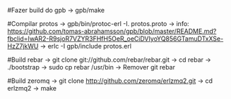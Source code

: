 #Fazer build do gpb
-> gpb/make

#Compilar protos
-> gpb/bin/protoc-erl -I. protos.proto
-> info: https://github.com/tomas-abrahamsson/gpb/blob/master/README.md?fbclid=IwAR2-R9sjoR7VZYR3FHfH5OeR_oeCiDVIyoYQ856GTamuDTxXSe-HzZ7jkWU
-> erlc -I gpb/include protos.erl

#Build rebar
-> git clone git://github.com/rebar/rebar.git
-> cd rebar
-> ./bootstrap
-> sudo cp rebar /usr/bin
-> Remover git rebar

#Build zeromq
-> git clone http://github.com/zeromq/erlzmq2.git
-> cd erlzmq2
-> make